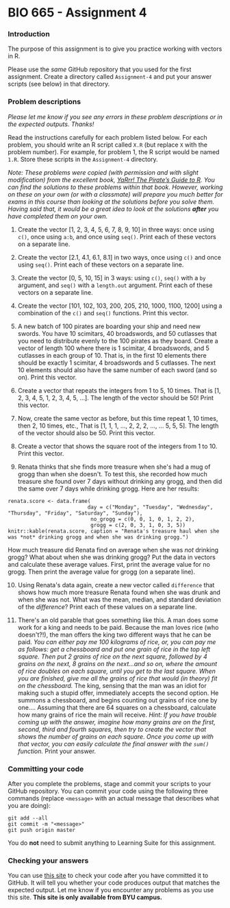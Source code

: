 # BIO 665 - Assignment 4

### Introduction

The purpose of this assignment is to give you practice working with vectors in R.

Please use the *same* GitHub repository that you used for the first assignment. Create a directory called `Assignment-4` and put your answer scripts (see below) in that directory.

### Problem descriptions

*Please let me know if you see any errors in these problem descriptions or in the expected outputs. Thanks!*

Read the instructions carefully for each problem listed below. For each problem, you should write an R script called `X.R` (but replace `X` with the problem number). For example, for problem 1, the R script would be named `1.R`. Store these scripts in the `Assignment-4` directory.

*Note: These problems were copied (with permission and with slight modification) from the excellent book, [YaRrr! The Pirate’s Guide to R](https://bookdown.org/ndphillips/YaRrr/). You can find the solutions to these problems within that book. However, working on these on your own (or with a classmate) will prepare you much better for exams in this course than looking at the solutions before you solve them. Having said that, it would be a great idea to look at the solutions **after** you have completed them on your own.*

1. Create the vector [1, 2, 3, 4, 5, 6, 7, 8, 9, 10] in three ways: once using `c()`, once using `a:b`, and once using `seq()`. Print each of these vectors on a separate line.

2. Create the vector [2.1, 4.1, 6.1, 8.1] in two ways, once using `c()` and once using `seq()`. Print each of these vectors on a separate line.

3. Create the vector [0, 5, 10, 15] in 3 ways: using `c()`, `seq()` with a `by` argument, and `seq()` with a `length.out` argument. Print each of these vectors on a separate line.

4. Create the vector [101, 102, 103, 200, 205, 210, 1000, 1100, 1200] using a combination of the `c()` and `seq()` functions. Print this vector.

5. A new batch of 100 pirates are boarding your ship and need new swords. You have 10 scimitars, 40 broadswords, and 50 cutlasses that you need to distribute evenly to the 100 pirates as they board. Create a vector of length 100 where there is 1 scimitar, 4 broadswords, and 5 cutlasses in each group of 10. That is, in the first 10 elements there should be exactly 1 scimitar, 4 broadswords and 5 cutlasses. The next 10 elements should also have the same number of each sword (and so on). Print this vector.

6. Create a vector that repeats the integers from 1 to 5, 10 times. That is [1, 2, 3, 4, 5, 1, 2, 3, 4, 5, ...]. The length of the vector should be 50! Print this vector.

7. Now, create the same vector as before, but this time repeat 1, 10 times, then 2, 10 times, etc., That is [1, 1, 1, ..., 2, 2, 2, ..., ... 5, 5, 5]. The length of the vector should also be 50. Print this vector.

8. Create a vector that shows the square root of the integers from 1 to 10. Print this vector.

9. Renata thinks that she finds more treasure when she's had a mug of grogg than when she doesn't. To test this, she recorded how much treasure she found over 7 days without drinking any grogg, and then did the same over 7 days while drinking grogg. Here are her results:

```{r, echo = FALSE}
renata.score <- data.frame(
                          day = c("Monday", "Tuesday", "Wednesday", "Thursday", "Friday", "Saturday", "Sunday"),
                           no_grogg = c(0, 0, 1, 0, 1, 2, 2),
                           grogg = c(2, 0, 3, 1, 0, 3, 5))
knitr::kable(renata.score, caption = "Renata's treasure haul when she was *not* drinking grogg and when she was drinking grogg.")
```

How much treasure did Renata find on average when she was *not* drinking grogg? What about when she was drinking grogg? Put the data in vectors and calculate these average values. First, print the average value for no grogg. Then print the average value for grogg (on a separate line).

10. Using Renata's data again, create a new vector called `difference` that shows how much more treasure Renata found when she was drunk and when she was not. What was the mean, median, and standard deviation of the *difference*? Print each of these values on a separate line.

11. There's an old parable that goes something like this. A man does some work for a king and needs to be paid. Because the man loves rice (who doesn't?!), the man offers the king two different ways that he can be paid. *You can either pay me 100 kilograms of rice, or, you can pay me as follows: get a chessboard and put one grain of rice in the top left square. Then put 2 grains of rice on the next square, followed by 4 grains on the next, 8 grains on the next...and so on, where the amount of rice doubles on each square, until you get to the last square. When you are finished, give me all the grains of rice that would (in theory) fit on the chessboard.* The king, sensing that the man was an idiot for making such a stupid offer, immediately accepts the second option. He summons a chessboard, and begins counting out grains of rice one by one.... Assuming that there are 64 squares on a chessboard, calculate how many grains of rice the main will receive. *Hint: If you have trouble coming up with the answer, imagine how many grains are on the first, second, third and fourth squares, then try to create the vector that shows the number of grains on each square. Once you come up with that vector, you can easily calculate the final answer with the `sum()` function.* Print your answer.

### Committing your code

After you complete the problems, stage and commit your scripts to your GitHub repository. You can commit your code using the following three commands (replace `<message>` with an actual message that describes what you are doing):

```
git add --all
git commit -m "<message>"
git push origin master
```

You do **not** need to submit anything to Learning Suite for this assignment.

### Checking your answers

You can use [this site](http://bonsai.byu.edu:9000) to check your code after you have committed it to GitHub. It will tell you whether your code produces output that matches the expected output. Let me know if you encounter any problems as you use this site. **This site is only available from BYU campus.**